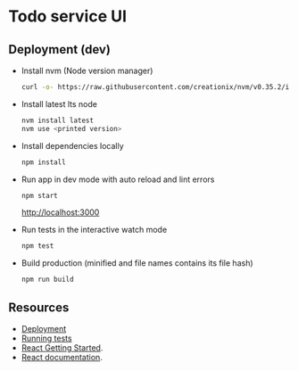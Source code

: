 # Todo service UI

## Deployment (dev)


* Install nvm (Node version manager)
  ```bash
  curl -o- https://raw.githubusercontent.com/creationix/nvm/v0.35.2/install.sh | bash
  ```
* Install latest lts node
  ```bash
  nvm install latest
  nvm use <printed version>
  ```

* Install dependencies locally
  ```bash
  npm install
  ```
* Run app in dev mode with auto reload and lint errors
  ```bash
  npm start
  ```
  [http://localhost:3000](http://localhost:3000)
* Run tests in the interactive watch mode
  ```bash
  npm test 
  ```
* Build production (minified and file names contains its file hash)
  ```bash
  npm run build
  ```

## Resources

* [Deployment](https://facebook.github.io/create-react-app/docs/deployment)
* [Running tests](https://facebook.github.io/create-react-app/docs/running-tests)
* [React Getting Started](https://facebook.github.io/create-react-app/docs/getting-started).
* [React documentation](https://reactjs.org/).
